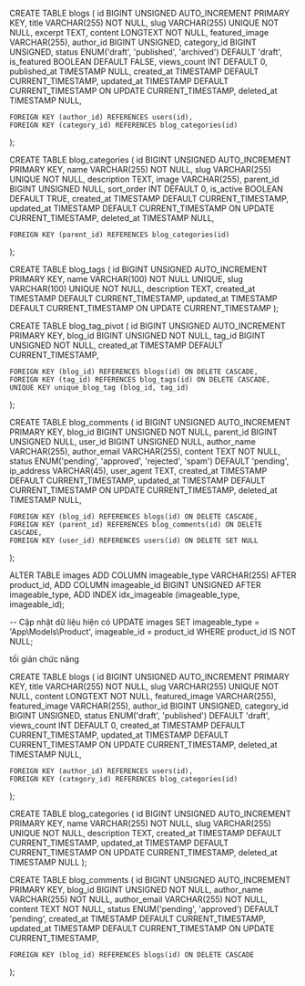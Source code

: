 CREATE TABLE blogs (
id BIGINT UNSIGNED AUTO_INCREMENT PRIMARY KEY,
title VARCHAR(255) NOT NULL,
slug VARCHAR(255) UNIQUE NOT NULL,
excerpt TEXT,
content LONGTEXT NOT NULL,
featured_image VARCHAR(255),
author_id BIGINT UNSIGNED,
category_id BIGINT UNSIGNED,
status ENUM('draft', 'published', 'archived') DEFAULT 'draft',
is_featured BOOLEAN DEFAULT FALSE,
views_count INT DEFAULT 0,
published_at TIMESTAMP NULL,
created_at TIMESTAMP DEFAULT CURRENT_TIMESTAMP,
updated_at TIMESTAMP DEFAULT CURRENT_TIMESTAMP ON UPDATE CURRENT_TIMESTAMP,
deleted_at TIMESTAMP NULL,

    FOREIGN KEY (author_id) REFERENCES users(id),
    FOREIGN KEY (category_id) REFERENCES blog_categories(id)

);

CREATE TABLE blog_categories (
id BIGINT UNSIGNED AUTO_INCREMENT PRIMARY KEY,
name VARCHAR(255) NOT NULL,
slug VARCHAR(255) UNIQUE NOT NULL,
description TEXT,
image VARCHAR(255),
parent_id BIGINT UNSIGNED NULL,
sort_order INT DEFAULT 0,
is_active BOOLEAN DEFAULT TRUE,
created_at TIMESTAMP DEFAULT CURRENT_TIMESTAMP,
updated_at TIMESTAMP DEFAULT CURRENT_TIMESTAMP ON UPDATE CURRENT_TIMESTAMP,
deleted_at TIMESTAMP NULL,

    FOREIGN KEY (parent_id) REFERENCES blog_categories(id)

);

CREATE TABLE blog_tags (
id BIGINT UNSIGNED AUTO_INCREMENT PRIMARY KEY,
name VARCHAR(100) NOT NULL UNIQUE,
slug VARCHAR(100) UNIQUE NOT NULL,
description TEXT,
created_at TIMESTAMP DEFAULT CURRENT_TIMESTAMP,
updated_at TIMESTAMP DEFAULT CURRENT_TIMESTAMP ON UPDATE CURRENT_TIMESTAMP
);

CREATE TABLE blog_tag_pivot (
id BIGINT UNSIGNED AUTO_INCREMENT PRIMARY KEY,
blog_id BIGINT UNSIGNED NOT NULL,
tag_id BIGINT UNSIGNED NOT NULL,
created_at TIMESTAMP DEFAULT CURRENT_TIMESTAMP,

    FOREIGN KEY (blog_id) REFERENCES blogs(id) ON DELETE CASCADE,
    FOREIGN KEY (tag_id) REFERENCES blog_tags(id) ON DELETE CASCADE,
    UNIQUE KEY unique_blog_tag (blog_id, tag_id)

);

CREATE TABLE blog_comments (
id BIGINT UNSIGNED AUTO_INCREMENT PRIMARY KEY,
blog_id BIGINT UNSIGNED NOT NULL,
parent_id BIGINT UNSIGNED NULL,
user_id BIGINT UNSIGNED NULL,
author_name VARCHAR(255),
author_email VARCHAR(255),
content TEXT NOT NULL,
status ENUM('pending', 'approved', 'rejected', 'spam') DEFAULT 'pending',
ip_address VARCHAR(45),
user_agent TEXT,
created_at TIMESTAMP DEFAULT CURRENT_TIMESTAMP,
updated_at TIMESTAMP DEFAULT CURRENT_TIMESTAMP ON UPDATE CURRENT_TIMESTAMP,
deleted_at TIMESTAMP NULL,

    FOREIGN KEY (blog_id) REFERENCES blogs(id) ON DELETE CASCADE,
    FOREIGN KEY (parent_id) REFERENCES blog_comments(id) ON DELETE CASCADE,
    FOREIGN KEY (user_id) REFERENCES users(id) ON DELETE SET NULL

);

ALTER TABLE images
ADD COLUMN imageable_type VARCHAR(255) AFTER product_id,
ADD COLUMN imageable_id BIGINT UNSIGNED AFTER imageable_type,
ADD INDEX idx_imageable (imageable_type, imageable_id);

-- Cập nhật dữ liệu hiện có
UPDATE images SET
imageable_type = 'App\\Models\\Product',
imageable_id = product_id
WHERE product_id IS NOT NULL;

tối giản chức năng

CREATE TABLE blogs (
id BIGINT UNSIGNED AUTO_INCREMENT PRIMARY KEY,
title VARCHAR(255) NOT NULL,
slug VARCHAR(255) UNIQUE NOT NULL,
content LONGTEXT NOT NULL,
featured_image VARCHAR(255),
featured_image VARCHAR(255),
author_id BIGINT UNSIGNED,
category_id BIGINT UNSIGNED,
status ENUM('draft', 'published') DEFAULT 'draft',
views_count INT DEFAULT 0,
created_at TIMESTAMP DEFAULT CURRENT_TIMESTAMP,
updated_at TIMESTAMP DEFAULT CURRENT_TIMESTAMP ON UPDATE CURRENT_TIMESTAMP,
deleted_at TIMESTAMP NULL,

    FOREIGN KEY (author_id) REFERENCES users(id),
    FOREIGN KEY (category_id) REFERENCES blog_categories(id)

);

CREATE TABLE blog_categories (
id BIGINT UNSIGNED AUTO_INCREMENT PRIMARY KEY,
name VARCHAR(255) NOT NULL,
slug VARCHAR(255) UNIQUE NOT NULL,
description TEXT,
created_at TIMESTAMP DEFAULT CURRENT_TIMESTAMP,
updated_at TIMESTAMP DEFAULT CURRENT_TIMESTAMP ON UPDATE CURRENT_TIMESTAMP,
deleted_at TIMESTAMP NULL
);

CREATE TABLE blog_comments (
id BIGINT UNSIGNED AUTO_INCREMENT PRIMARY KEY,
blog_id BIGINT UNSIGNED NOT NULL,
author_name VARCHAR(255) NOT NULL,
author_email VARCHAR(255) NOT NULL,
content TEXT NOT NULL,
status ENUM('pending', 'approved') DEFAULT 'pending',
created_at TIMESTAMP DEFAULT CURRENT_TIMESTAMP,
updated_at TIMESTAMP DEFAULT CURRENT_TIMESTAMP ON UPDATE CURRENT_TIMESTAMP,

    FOREIGN KEY (blog_id) REFERENCES blogs(id) ON DELETE CASCADE

);
